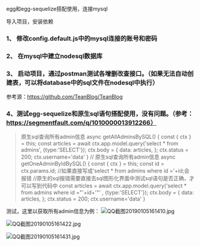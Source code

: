egg和egg-sequelize搭配使用，连接mysql

导入项目，安装依赖
### 1、 修改config.default.js中的mysql连接的账号和密码
### 2、 在mysql中建立nodesql数据库
### 3、 启动项目，通过postman测试各增删改查接口。（如果无法自动创建表，可以将database中的sql文件在nodesql中执行）
参考源：https://github.com/TeanBlog/TeanBlog

### 4、测试egg-sequelize和原生sql语句搭配使用，没有问题。（参考：https://segmentfault.com/q/1010000013912266）
> 原生sql查询所有admin信息
     async getAllAdminsBySQL() {
         const { ctx } = this;
         const articles = await ctx.app.model.query('select * from admins', {type:'SELECT'});
         ctx.body = {
             data: articles,
         };
         ctx.status = 200;
         ctx.username='data'
     }
     // 原生sql查询所有admin信息
     async getOneAdminByIdBySQL() {
         const { ctx } = this;
         const id = ctx.params.id;
         //如果直接写成'select * from admins where id ='+id;会报错
         //原生的sql报错需要直接去sql图形化界面中测试sql语句是否正确，才可以写到代码中
         const articles = await ctx.app.model.query('select * from admins where id ="'+id+'"'  , {type:'SELECT'});
         ctx.body = {
             data: articles,
         };
         ctx.status = 200;
         ctx.username='data'
     }


测试，这里以获取所有admin信息为例：
![QQ截图20190105161410.jpg](https://upload-images.jianshu.io/upload_images/2227968-3661806e65812ec0.jpg?imageMogr2/auto-orient/strip%7CimageView2/2/w/1240)

![QQ截图20190105161422.jpg](https://upload-images.jianshu.io/upload_images/2227968-73839699abf31985.jpg?imageMogr2/auto-orient/strip%7CimageView2/2/w/1240)

![QQ截图20190105161431.jpg](https://upload-images.jianshu.io/upload_images/2227968-18f2782ad77300ee.jpg?imageMogr2/auto-orient/strip%7CimageView2/2/w/1240)